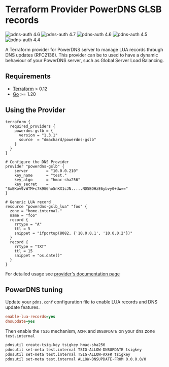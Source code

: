 # Terraform Provider PowerDNS GLSB records

![pdns-auth 4.6](https://img.shields.io/badge/pdns_auth%204.8-tested-green) ![pdns-auth 4.7](https://img.shields.io/badge/pdns_auth%204.7-tested-green) ![pdns-auth 4.6](https://img.shields.io/badge/pdns_auth%204.6-tested-green) ![pdns-auth 4.5](https://img.shields.io/badge/pdns_auth%204.5-tested-green) ![pdns-auth 4.4](https://img.shields.io/badge/pdns_auth%204.4-tested-green)

A Terraform provider for PowerDNS server to manage LUA records through DNS updates (RFC2136).
This provider can be to used to have a dynamic behaviour of your PowerDNS server, such as Global Server Load Balancing.

## Requirements

- [Terraform](https://www.terraform.io/downloads.html) > 0.12
- [Go](https://golang.org/doc/install) >= 1.20

## Using the Provider

```hcl
terraform {
  required_providers {
    powerdns-gslb = {
      version = "1.3.1"
      source  = "dmachard/powerdns-gslb"
    }
  }
}

# Configure the DNS Provider
provider "powerdns-gslb" {
    server        = "10.0.0.210"
    key_name      = "test."
    key_algo      = "hmac-sha256"
    key_secret    = "SxEKov9vWTM+c7k9G6ho5nKX1cJN.....ND5BOHzE6ybvy0+dw=="
}

# Generic LUA record
resource "powerdns-gslb_lua" "foo" {
  zone = "home.internal."
  name = "foo"
  record {
    rrtype = "A"
    ttl = 5
    snippet = "ifportup(8082, {'10.0.0.1', '10.0.0.2'})"
  }
  record {
    rrtype = "TXT"
    ttl = 15
    snippet = "os.date()"
  }
}
```

For detailed usage see [provider's documentation page](https://registry.terraform.io/providers/dmachard/powerdns-gslb/latest/docs)

## PowerDNS tuning

Update your `pdns.conf` configuration file  to enable LUA records and DNS update features.

```ini
enable-lua-records=yes
dnsupdate=yes
```

Then enable the `TSIG` mechanism, `AXFR` and `DNSUPDATE` on your dns zone `test.internal`

```bash
pdnsutil create-tsig-key tsigkey hmac-sha256
pdnsutil set-meta test.internal TSIG-ALLOW-DNSUPDATE tsigkey
pdnsutil set-meta test.internal TSIG-ALLOW-AXFR tsigkey
pdnsutil set-meta test.internal ALLOW-DNSUPDATE-FROM 0.0.0.0/0
```
